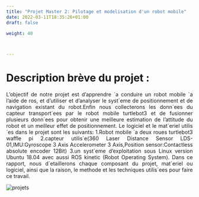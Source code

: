 ```yaml
---
title: "Projet Master 2: Pilotage et modelisation d'un robot mobile"
date: 2022-03-11T18:35:26+01:00
draft: false

weight: 40



---
```


# Description brève du projet :


<p align = "justify"> L’objectif de notre projet est d’apprendre `a conduire un robot mobile `a l’aide de ros, et d’utiliser et d’analyser le syst`eme de positionnement et de navigation existant du robot.Enfin nous collecterons les donn´ees du capteur transport´ees par le robot mobile turtlebot3 et de fusionner plusieurs donn´ees pour obtenir une meilleure estimation de l’attitude du robot et un meilleur effet de positionnement. Le logiciel et le mat´eriel utilis´es dans le projet sont les suivants: 1.Robot mobile `a deux roues turtlebot3 waffle pi 2.capteur utilis´e(360 Laser Distance Sensor LDS-01,IMU:Gyroscope 3 Axis Accelerometer 3 Axis,Position sensor:Contactless absolute encoder 12Bit) 3.un syst`eme d’exploitation sous Linux version Ubuntu 18.04 avec aussi ROS kinetic (Robot Operating System). Dans ce rapport, nous d´etaillerons chaque composant du projet, mat´eriel ou logiciel, ainsi que la raison, le methode et les techniques utilis´ees pour faire ce travail.  </p>


![projets](../../../projets/projet3.jpg )

